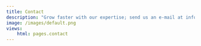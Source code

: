 ```yaml
---
title: Contact
description: "Grow faster with our expertise; send us an e-mail at info@binarybirds.com"
image: /images/default.png
views: 
    html: pages.contact
---
```

